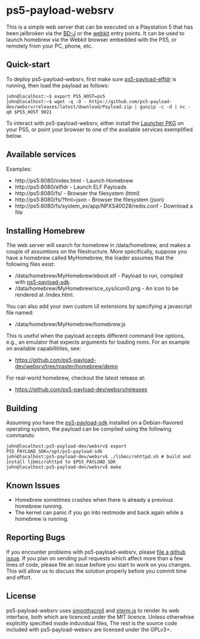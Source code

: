 # ps5-payload-websrv
This is a simple web server that can be executed on a Playstation 5 that has
been jailbroken via the [BD-J][bdj] or the [webkit][webkit] entry points.
It can be used to launch homebrew via the Webkit browser embedded with the PS5,
or remotely from your PC, phone, etc.

## Quick-start
To deploy ps5-payload-websrv, first make sure [ps5-payload-elfldr][elfldr] is
running, then load the payload as follows:

```console
john@localhost:~$ export PS5_HOST=ps5
john@localhost:~$ wget -q -O - https://github.com/ps5-payload-dev/websrv/releases/latest/download/Payload.zip | gunzip -c -d | nc -q0 $PS5_HOST 9021
```

To interact with ps5-payload-websrv, either install the [Launcher PKG][launcher]
on your PS5, or point your browser to one of the available services exemplified
below.

## Available services
Examples:
- http://ps5:8080/index.html - Launch Homebrew
- http://ps5:8080/elfldr - Launch ELF Payloads
- http://ps5:8080/fs/ - Browser the filesystem (html)
- http://ps5:8080/fs/?fmt=json - Browser the filesystem (json)
- http://ps5:8080/fs/system_ex/app/NPXS40028/redis.conf - Download a file

## Installing Homebrew
The web server will search for homebrew in /data/homebrew, and makes a couple
of assumtions on the filestructure. More specifically, suppose you have a
homebrew called MyHomebrew, the loader assumes that the following files exist:
- /data/homebrew/MyHomebrew/eboot.elf - Payload to run, compiled with [ps5-payload-sdk][sdk].
- /data/homebrew/MyHomebrew/sce_sys/icon0.png - An icon to be rendered at /index.html.

You can also add your own custom UI extensions by specifying a javascript file named:
- /data/homebrew/MyHomebrew/homebrew.js

This is useful when the payload accepts different command line options, e.g.,
an emulator that expects arguments for loading roms. For an example on
available capabillitiles, see:
- https://github.com/ps5-payload-dev/websrv/tree/master/homebrew/demo

For real-world homebrew, checkout the latest release at:
- https://github.com/ps5-payload-dev/websrv/releases

## Building
Assuming you have the [ps5-payload-sdk][sdk] installed on a Debian-flavored
operating system, the payload can be compiled using the following commands:
```console
john@localhost:ps5-payload-dev/websrv$ export PS5_PAYLOAD_SDK=/opt/ps5-payload-sdk
john@localhost:ps5-payload-dev/websrv$ ./libmicrohttpd.sh # build and install libmicrohttpd to $PS5_PAYLOAD_SDK
john@localhost:ps5-payload-dev/websrv$ make
```

## Known Issues
- Homebrew sometimes crashes when there is already a previous homebrew running.
- The kernel can panic if you go into restmode and back again while a homebrew is running.


## Reporting Bugs
If you encounter problems with ps5-payload-websrv, please [file a github issue][issues].
If you plan on sending pull requests which affect more than a few lines of code,
please file an issue before you start to work on you changes. This will allow us
to discuss the solution properly before you commit time and effort.

## License
ps5-payload-websrv uses [smoothscroll][smoothscroll] and [xterm.js][xterm.js] to
render its web interface, both which are licenced under the MIT licence. Unless
otherwhise explicitly specified inside induvidual files, The rest is the source
code included with ps5-payload-websrv are licensed under the GPLv3+.


[bdj]: https://github.com/john-tornblom/bdj-sdk
[sdk]: https://github.com/ps5-payload-dev/sdk
[webkit]: https://github.com/Cryptogenic/PS5-IPV6-Kernel-Exploit
[issues]: https://github.com/ps5-payload-dev/websrv/issues/new
[elfldr]: https://github.com/ps5-payload-dev/elfldr
[smoothscroll]: https://github.com/iamdustan/smoothscroll
[xterm.js]: https://github.com/xtermjs/xterm.js
[launcher]: https://github.com/ps5-payload-dev/websrv/blob/master/homebrew/IV9999-FAKE00001_00-HOMEBREWLOADER01.pkg?raw=true
